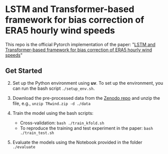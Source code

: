 # LSTM and Transformer-based framework for bias correction of ERA5 hourly wind speeds

This repo is the official Pytorch implementation of the paper: "[LSTM and Transformer-based framework for bias correction of ERA5 hourly wind speeds](https://papers.ssrn.com/sol3/papers.cfm?abstract_id=5125439)"

## Get Started
2. Set up the Python environment using **uv**. To set up the environment, you can run the bash script `./setup_env.sh`.
1. Download the pre-processed data from the [Zenodo repo](https://zenodo.org/records/15284192/files/TRWind.zip?download=1) and unzip the file, e.g., `unzip TRwind.zip -d ./data`
2. Train the model using the bash scripts:
    - Cross-validation: `bash ./train_kfold.sh`
    - To reproduce the training and test experiment in the paper: `bash ./train_test.sh`

3. Evaluate the models using the Notebook provided in the folder `./evaluate`
